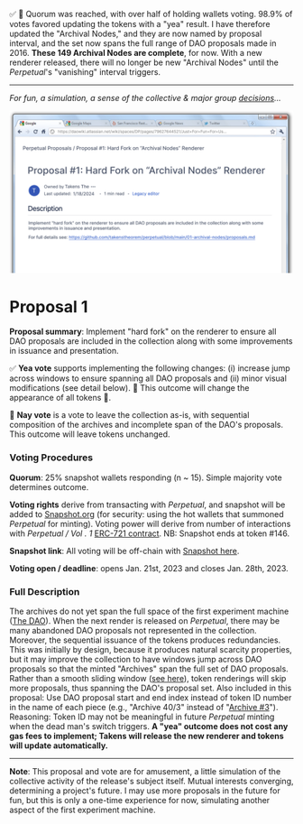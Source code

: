 ✅ 🍻 Quorum was reached, with over half of holding wallets voting. 98.9% of votes favored updating the tokens with a "yea" result. I have therefore updated the "Archival Nodes," and they are now named by proposal interval, and the set now spans the full range of DAO proposals made in 2016. **These 149 Archival Nodes are complete**, for now. With a new renderer released, there will no longer be new "Archival Nodes" until the *Perpetual*'s "vanishing" interval triggers.

---

*For fun, a simulation, a sense of the collective & major group [decisions](https://daowiki.atlassian.net/wiki/spaces/DP/pages/7962760/Proposal+17+Raising+the+Proposal+Deposit+to+11+ETH)...*

![Playful adaptation of DAO proposal wiki for our proposal...](../assets/proposal1.png?raw=True)

# Proposal 1

**Proposal summary**: Implement "hard fork" on the renderer to ensure all DAO proposals are included in the collection along with some improvements in issuance and presentation.

✅ **Yea vote** supports implementing the following changes: (i) increase jump across windows to ensure spanning all DAO proposals and (ii) minor visual modifications (see detail below). 🚧 This outcome will change the appearance of all tokens 🚧.

🚫 **Nay vote** is a vote to leave the collection as-is, with sequential composition of the archives and incomplete span of the DAO's proposals. This outcome will leave tokens unchanged.

### Voting Procedures

**Quorum**: 25% snapshot wallets responding (n ~ 15). Simple majority vote determines outcome.

**Voting rights** derive from transacting with *Perpetual*, and snapshot will be added to [Snapshot.org](https://snapshot.org/#/) (for security: using the hot wallets that summoned *Perpetual* for minting). Voting power will derive from number of interactions with *Perpetual / Vol . 1* [ERC-721 contract](https://etherscan.io/address/0xbbcfcc50a2885495ab789e06bab7d8f85d2f73ce). NB: Snapshot ends at token #146.

**Snapshot link**: All voting will be off-chain with [Snapshot here](https://snapshot.org/#/perpetual.takens.eth).

**Voting open / deadline**: opens Jan. 21st, 2023 and closes Jan. 28th, 2023.

### Full Description

The archives do not yet span the full space of the first experiment machine ([The DAO](https://etherscan.io/address/0xbb9bc244d798123fde783fcc1c72d3bb8c189413#readContract)). When the next render is released on *Perpetual*, there may be many abandoned DAO proposals not represented in the collection. Moreover, the sequential issuance of the tokens produces redundancies. This was initially by design, because it produces natural scarcity properties, but it may improve the collection to have windows jump across DAO proposals so that the minted "Archives" span the full set of DAO proposals. Rather than a smooth sliding window ([see here](https://twitter.com/takenstheorem/status/1747990153354723396)), token renderings will skip more proposals, thus spanning the DAO's proposal set. Also included in this proposal: Use DAO proposal start and end index instead of token ID number in the name of each piece (e.g., "Archive 40/3" instead of "[Archive #3](https://opensea.io/assets/ethereum/0xbbcfcc50a2885495ab789e06bab7d8f85d2f73ce/3)"). Reasoning: Token ID may not be meaningful in future *Perpetual* minting when the dead man's switch triggers. **A "yea" outcome does not cost any gas fees to implement; Takens will release the new renderer and tokens will update automatically.**

---

**Note**: This proposal and vote are for amusement, a little simulation of the collective activity of the release's subject itself. Mutual interests converging, determining a project's future. I may use more proposals in the future for fun, but this is only a one-time experience for now, simulating another aspect of the first experiment machine. 
